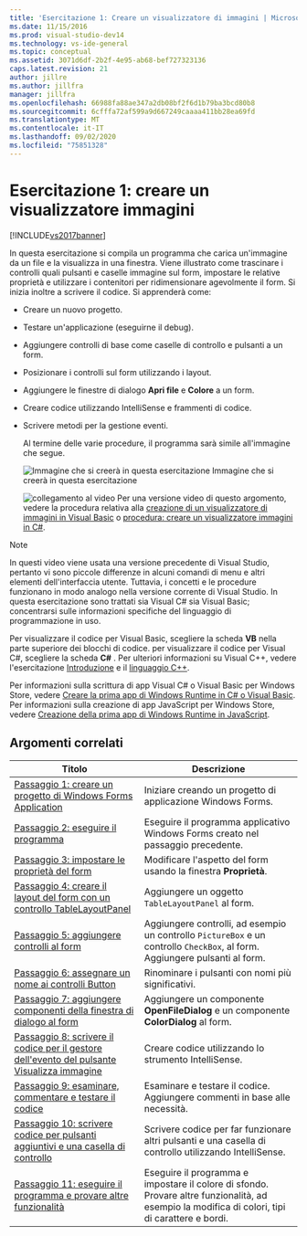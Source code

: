 ```yaml
---
title: 'Esercitazione 1: Creare un visualizzatore di immagini | Microsoft Docs'
ms.date: 11/15/2016
ms.prod: visual-studio-dev14
ms.technology: vs-ide-general
ms.topic: conceptual
ms.assetid: 3071d6df-2b2f-4e95-ab68-bef727323136
caps.latest.revision: 21
author: jillre
ms.author: jillfra
manager: jillfra
ms.openlocfilehash: 66988fa88ae347a2db08bf2f6d1b79ba3bcd80b8
ms.sourcegitcommit: 6cfffa72af599a9d667249caaaa411bb28ea69fd
ms.translationtype: MT
ms.contentlocale: it-IT
ms.lasthandoff: 09/02/2020
ms.locfileid: "75851328"
---
```

# <a name="tutorial-1-create-a-picture-viewer"></a>Esercitazione 1: creare un visualizzatore immagini
[!INCLUDE[vs2017banner](../includes/vs2017banner.md)]

In questa esercitazione si compila un programma che carica un'immagine da un file e la visualizza in una finestra. Viene illustrato come trascinare i controlli quali pulsanti e caselle immagine sul form, impostare le relative proprietà e utilizzare i contenitori per ridimensionare agevolmente il form. Si inizia inoltre a scrivere il codice. Si apprenderà come:

- Creare un nuovo progetto.

- Testare un'applicazione (eseguirne il debug).

- Aggiungere controlli di base come caselle di controllo e pulsanti a un form.

- Posizionare i controlli sul form utilizzando i layout.

- Aggiungere le finestre di dialogo **Apri file** e **Colore** a un form.

- Creare codice utilizzando IntelliSense e frammenti di codice.

- Scrivere metodi per la gestione eventi.

  Al termine delle varie procedure, il programma sarà simile all'immagine che segue.

  ![Immagine che si creerà in questa esercitazione](../ide/media/express-pictureviewerdone.png "Express_PictureViewerDone") Immagine che si creerà in questa esercitazione

  ![collegamento al video](../data-tools/media/playvideo.gif "PlayVideo") Per una versione video di questo argomento, vedere la procedura relativa alla [creazione di un visualizzatore di immagini in Visual Basic](https://msdn.microsoft.com/vstudio/gg315352) o [procedura: creare un visualizzatore immagini in C#](https://msdn.microsoft.com/vcsharp/gg278960.aspx).

> [!NOTE]
> In questi video viene usata una versione precedente di Visual Studio, pertanto vi sono piccole differenze in alcuni comandi di menu e altri elementi dell'interfaccia utente. Tuttavia, i concetti e le procedure funzionano in modo analogo nella versione corrente di Visual Studio. In questa esercitazione sono trattati sia Visual C# sia Visual Basic; concentrarsi sulle informazioni specifiche del linguaggio di programmazione in uso.
>
> Per visualizzare il codice per Visual Basic, scegliere la scheda **VB** nella parte superiore dei blocchi di codice. per visualizzare il codice per Visual C#, scegliere la scheda **C#** . Per ulteriori informazioni su Visual C++, vedere l'esercitazione [Introduzione](../misc/getting-started-with-visual-cpp-in-visual-studio-2015.md) e il [linguaggio C++](http://www.cplusplus.com/doc/tutorial/).
>
> Per informazioni sulla scrittura di app Visual C# o Visual Basic per Windows Store, vedere [Creare la prima app di Windows Runtime in C# o Visual Basic](https://msdn.microsoft.com/library/windows/apps/hh974581.aspx). Per informazioni sulla creazione di app JavaScript per Windows Store, vedere [Creazione della prima app di Windows Runtime in JavaScript](https://msdn.microsoft.com/library/windows/apps/br211385.aspx).

## <a name="related-topics"></a>Argomenti correlati

|Titolo|Descrizione|
|-----------|-----------------|
|[Passaggio 1: creare un progetto di Windows Forms Application](../ide/step-1-create-a-windows-forms-application-project.md)|Iniziare creando un progetto di applicazione Windows Forms.|
|[Passaggio 2: eseguire il programma](../ide/step-2-run-your-program.md)|Eseguire il programma applicativo Windows Forms creato nel passaggio precedente.|
|[Passaggio 3: impostare le proprietà del form](../ide/step-3-set-your-form-properties.md)|Modificare l'aspetto del form usando la finestra **Proprietà**.|
|[Passaggio 4: creare il layout del form con un controllo TableLayoutPanel](../ide/step-4-lay-out-your-form-with-a-tablelayoutpanel-control.md)|Aggiungere un oggetto `TableLayoutPanel` al form.|
|[Passaggio 5: aggiungere controlli al form](../ide/step-5-add-controls-to-your-form.md)|Aggiungere controlli, ad esempio un controllo `PictureBox` e un controllo `CheckBox`, al form. Aggiungere pulsanti al form.|
|[Passaggio 6: assegnare un nome ai controlli Button](../ide/step-6-name-your-button-controls.md)|Rinominare i pulsanti con nomi più significativi.|
|[Passaggio 7: aggiungere componenti della finestra di dialogo al form](../ide/step-7-add-dialog-components-to-your-form.md)|Aggiungere un componente **OpenFileDialog** e un componente **ColorDialog** al form.|
|[Passaggio 8: scrivere il codice per il gestore dell'evento del pulsante Visualizza immagine](../ide/step-8-write-code-for-the-show-a-picture-button-event-handler.md)|Creare codice utilizzando lo strumento IntelliSense.|
|[Passaggio 9: esaminare, commentare e testare il codice](../ide/step-9-review-comment-and-test-your-code.md)|Esaminare e testare il codice. Aggiungere commenti in base alle necessità.|
|[Passaggio 10: scrivere codice per pulsanti aggiuntivi e una casella di controllo](../ide/step-10-write-code-for-additional-buttons-and-a-check-box.md)|Scrivere codice per far funzionare altri pulsanti e una casella di controllo utilizzando IntelliSense.|
|[Passaggio 11: eseguire il programma e provare altre funzionalità](../ide/step-11-run-your-program-and-try-other-features.md)|Eseguire il programma e impostare il colore di sfondo. Provare altre funzionalità, ad esempio la modifica di colori, tipi di carattere e bordi.|
